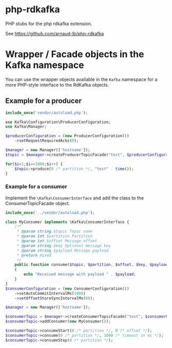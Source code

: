# php-rdkafka

PHP stubs for the php rdkafka extension.

See https://github.com/arnaud-lb/php-rdkafka

# Wrapper / Facade objects in the Kafka namespace

You can use the wrapper objects available in the `Kafka` namespace for a more PHP-style interface to the RdKafka
objects.

## Example for a producer

```php
include_once('vendor/autoload.php');

use Kafka\Configuration\ProducerConfiguration;
use Kafka\Manager;

$producerConfiguration = (new ProducerConfiguration())
    ->setRequestRequiredAcks(0);

$manager = new Manager(['hostname']);
$topic = $manager->createProducerTopicFacade("test", $producerConfiguration);

for($i=1;$i<=1000;$i++) {
    $topic->produce(0 /* partition */, "test" . time());
}
```

### Example for a consumer

Implement the `\Kafka\ConsumerInterface` and add the class to the ConsumerTopicFacade object.

```php
include_once('../vendor/autoload.php');

class MyConsumer implements \Kafka\ConsumerInterface {
    /**
     * @param string $topic Topic name
     * @param int $partition Partition
     * @param int $offset Message offset
     * @param string $key Optional message key
     * @param string $payload Message payload
     * @return mixed
     */
    public function consume($topic, $partition, $offset, $key, $payload)
    {
        echo "Received message with payload " . $payload;
    }
}
$consumerConfiguration = (new ConsumerConfiguration())
    ->setAutoCommitIntervalMs(1000)
    ->setOffsetStoreSyncIntervalMs(60);

$manager = new Manager(['hostname']);

$consumerTopic = $manager->createConsumerTopicFacade("test", $consumerConfiguration);
$consumerTopic->addConsumer(new MyConsumer());

$consumerTopic->consumeStart(0 /* partition */, 0 /* offset */);
$consumerTopic->consume(0 /* partition */, 1000 /* timeout in ms */);
$consumerTopic->consumeStop(0 /* partition */);
```